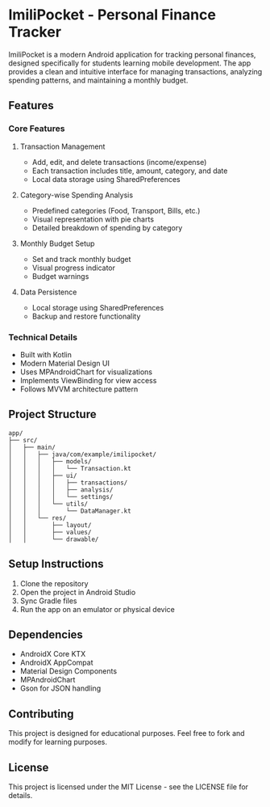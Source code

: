 # ImiliPocket - Personal Finance Tracker

ImiliPocket is a modern Android application for tracking personal finances, designed specifically for students learning mobile development. The app provides a clean and intuitive interface for managing transactions, analyzing spending patterns, and maintaining a monthly budget.

## Features

### Core Features
1. Transaction Management
   - Add, edit, and delete transactions (income/expense)
   - Each transaction includes title, amount, category, and date
   - Local data storage using SharedPreferences

2. Category-wise Spending Analysis
   - Predefined categories (Food, Transport, Bills, etc.)
   - Visual representation with pie charts
   - Detailed breakdown of spending by category

3. Monthly Budget Setup
   - Set and track monthly budget
   - Visual progress indicator
   - Budget warnings

4. Data Persistence
   - Local storage using SharedPreferences
   - Backup and restore functionality

### Technical Details
- Built with Kotlin
- Modern Material Design UI
- Uses MPAndroidChart for visualizations
- Implements ViewBinding for view access
- Follows MVVM architecture pattern

## Project Structure

```
app/
├── src/
│   ├── main/
│   │   ├── java/com/example/imilipocket/
│   │   │   ├── models/
│   │   │   │   └── Transaction.kt
│   │   │   ├── ui/
│   │   │   │   ├── transactions/
│   │   │   │   ├── analysis/
│   │   │   │   └── settings/
│   │   │   └── utils/
│   │   │       └── DataManager.kt
│   │   └── res/
│   │       ├── layout/
│   │       ├── values/
│   │       └── drawable/
```

## Setup Instructions

1. Clone the repository
2. Open the project in Android Studio
3. Sync Gradle files
4. Run the app on an emulator or physical device

## Dependencies

- AndroidX Core KTX
- AndroidX AppCompat
- Material Design Components
- MPAndroidChart
- Gson for JSON handling

## Contributing

This project is designed for educational purposes. Feel free to fork and modify for learning purposes.

## License

This project is licensed under the MIT License - see the LICENSE file for details. 